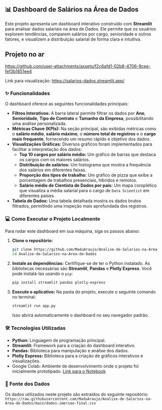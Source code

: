 ## 📊 Dashboard de Salários na Área de Dados

Este projeto apresenta um dashboard interativo construído com **Streamlit** para analisar dados salariais na área de Dados. Ele permite que os usuários explorem tendências, 
comparem salários por cargo, senioridade e outros fatores, e visualizem a distribuição salarial de forma clara e intuitiva.

## Projeto no ar

https://github.com/user-attachments/assets/f2c6afd1-02b8-4706-9cee-fef3b1851ee4

Link para visualização: https://salarios-dados.streamlit.app/

### ✨ Funcionalidades

O dashboard oferece as seguintes funcionalidades principais:

  * **Filtros Interativos:** A barra lateral permite filtrar os dados por **Ano**, **Senioridade**, **Tipo de Contrato** e **Tamanho da Empresa**, possibilitando uma análise personalizada.
  * **Métricas Chave (KPIs):** Na seção principal, são exibidas métricas como o **salário médio**, **salário máximo**, o **número total de registros** e o **cargo mais frequente**, fornecendo um resumo rápido e objetivo dos dados.
  * **Visualizações Gráficas:** Diversos gráficos foram implementados para facilitar a interpretação dos dados:
      * **Top 10 cargos por salário médio:** Um gráfico de barras que destaca os cargos com os maiores salários.
      * **Distribuição de salários:** Um histograma que mostra a frequência dos salários em diferentes faixas.
      * **Proporção dos tipos de trabalho:** Um gráfico de pizza que exibe a porcentagem de trabalhos presenciais, híbridos e remotos.
      * **Salário médio de Cientista de Dados por país:** Um mapa coroplético que visualiza a média salarial para o cargo de `Data Scientist` em diferentes países.
  * **Tabela de Dados:** Uma tabela detalhada mostra os dados brutos filtrados, permitindo uma inspeção mais aprofundada dos registros.

### 💻 Como Executar o Projeto Localmente

Para rodar este dashboard em sua máquina, siga os passos abaixo:

1.  **Clone o repositório:**

    ```bash
    git clone https://github.com/MaduAraujo/Analise-de-Salarios-na-Area-de-Dados.git
    cd Analise-de-Salarios-na-Area-de-Dados
    ```

2.  **Instale as dependências:**
    Certifique-se de ter o Python instalado. As bibliotecas necessárias são **Streamlit**, **Pandas** e **Plotly Express**. Você pode instalá-las usando o `pip`:

    ```bash
    pip install streamlit pandas plotly-express
    ```

3.  **Execute o aplicativo:**
    Na pasta do projeto, execute o seguinte comando no terminal:

    ```bash
    streamlit run app.py
    ```

    Isso abrirá automaticamente o dashboard no seu navegador padrão.

### 🛠️ Tecnologias Utilizadas

  * **Python:** Linguagem de programação principal.
  * **Streamlit:** Framework para a criação do dashboard interativo.
  * **Pandas:** Biblioteca para manipulação e análise dos dados.
  * **Plotly Express:** Biblioteca para a criação de gráficos interativos e visualizações.
  * Google Colab: Ambiente de desenvolvimento onde o projeto foi inicialmente prototipado. [Link para o Notebook](https://colab.research.google.com/drive/1ZivOv8UVt9MqFBRRtNW4d19uhGVyHyPY?usp=sharing)

### 🔗 Fonte dos Dados

Os dados utilizados neste projeto são extraídos do seguinte repositório:
`https://raw.githubusercontent.com/MaduAraujo/Analise-de-Salarios-na-Area-de-Dados/main/dados-imersao-final.csv`
